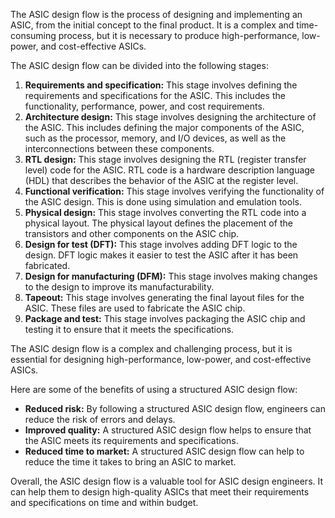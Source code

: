 The ASIC design flow is the process of designing and implementing an ASIC, from the initial concept to the final product. It is a complex and time-consuming process, but it is necessary to produce high-performance, low-power, and cost-effective ASICs.

The ASIC design flow can be divided into the following stages:

1. **Requirements and specification:** This stage involves defining the requirements and specifications for the ASIC. This includes the functionality, performance, power, and cost requirements.
2. **Architecture design:** This stage involves designing the architecture of the ASIC. This includes defining the major components of the ASIC, such as the processor, memory, and I/O devices, as well as the interconnections between these components.
3. **RTL design:** This stage involves designing the RTL (register transfer level) code for the ASIC. RTL code is a hardware description language (HDL) that describes the behavior of the ASIC at the register level.
4. **Functional verification:** This stage involves verifying the functionality of the ASIC design. This is done using simulation and emulation tools.
5. **Physical design:** This stage involves converting the RTL code into a physical layout. The physical layout defines the placement of the transistors and other components on the ASIC chip.
6. **Design for test (DFT):** This stage involves adding DFT logic to the design. DFT logic makes it easier to test the ASIC after it has been fabricated.
7. **Design for manufacturing (DFM):** This stage involves making changes to the design to improve its manufacturability.
8. **Tapeout:** This stage involves generating the final layout files for the ASIC. These files are used to fabricate the ASIC chip.
9. **Package and test:** This stage involves packaging the ASIC chip and testing it to ensure that it meets the specifications.

The ASIC design flow is a complex and challenging process, but it is essential for designing high-performance, low-power, and cost-effective ASICs.

Here are some of the benefits of using a structured ASIC design flow:

- **Reduced risk:** By following a structured ASIC design flow, engineers can reduce the risk of errors and delays.
- **Improved quality:** A structured ASIC design flow helps to ensure that the ASIC meets its requirements and specifications.
- **Reduced time to market:** A structured ASIC design flow can help to reduce the time it takes to bring an ASIC to market.

Overall, the ASIC design flow is a valuable tool for ASIC design engineers. It can help them to design high-quality ASICs that meet their requirements and specifications on time and within budget.